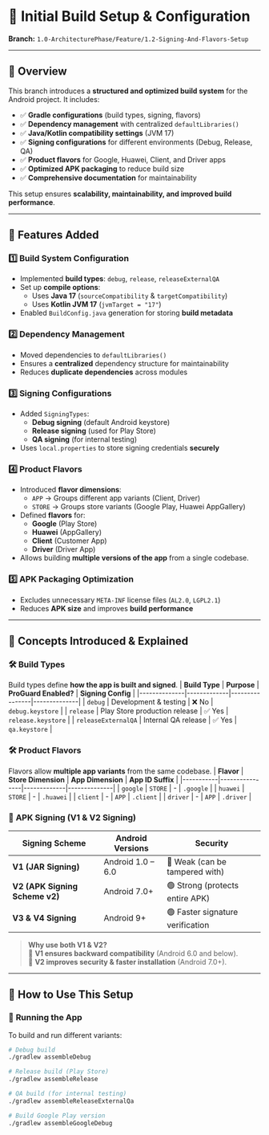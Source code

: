 # 🚀 Initial Build Setup & Configuration
**Branch:** `1.0-ArchitecturePhase/Feature/1.2-Signing-And-Flavors-Setup`

---

## 📌 Overview
This branch introduces a **structured and optimized build system** for the Android project. It includes:
- ✅ **Gradle configurations** (build types, signing, flavors)
- ✅ **Dependency management** with centralized `defaultLibraries()`
- ✅ **Java/Kotlin compatibility settings** (JVM 17)
- ✅ **Signing configurations** for different environments (Debug, Release, QA)
- ✅ **Product flavors** for Google, Huawei, Client, and Driver apps
- ✅ **Optimized APK packaging** to reduce build size
- ✅ **Comprehensive documentation** for maintainability  

This setup ensures **scalability, maintainability, and improved build performance**.

---

## 🔹 **Features Added**
### 1️⃣ **Build System Configuration**
- Implemented **build types**: `debug`, `release`, `releaseExternalQA`
- Set up **compile options**:
  - Uses **Java 17** (`sourceCompatibility` & `targetCompatibility`)
  - Uses **Kotlin JVM 17** (`jvmTarget = "17"`)
- Enabled `BuildConfig.java` generation for storing **build metadata**

### 2️⃣ **Dependency Management**
- Moved dependencies to `defaultLibraries()`
- Ensures a **centralized** dependency structure for maintainability
- Reduces **duplicate dependencies** across modules

### 3️⃣ **Signing Configurations**
- Added `SigningTypes`:
  - **Debug signing** (default Android keystore)
  - **Release signing** (used for Play Store)
  - **QA signing** (for internal testing)
- Uses `local.properties` to store signing credentials **securely**

### 4️⃣ **Product Flavors**
- Introduced **flavor dimensions**:
  - `APP` → Groups different app variants (Client, Driver)
  - `STORE` → Groups store variants (Google Play, Huawei AppGallery)
- Defined **flavors** for:
  - **Google** (Play Store)
  - **Huawei** (AppGallery)
  - **Client** (Customer App)
  - **Driver** (Driver App)
- Allows building **multiple versions of the app** from a single codebase.

### 5️⃣ **APK Packaging Optimization**
- Excludes unnecessary `META-INF` license files (`AL2.0`, `LGPL2.1`)
- Reduces **APK size** and improves **build performance**

---

## 🔹 **Concepts Introduced & Explained**
### 🛠️ **Build Types**
Build types define **how the app is built and signed**.
| **Build Type** | **Purpose** | **ProGuard Enabled?** | **Signing Config** |
|--------------|-------------|----------------|--------------|
| `debug` | Development & testing | ❌ No | `debug.keystore` |
| `release` | Play Store production release | ✅ Yes | `release.keystore` |
| `releaseExternalQA` | Internal QA release | ✅ Yes | `qa.keystore` |

### 🛠️ **Product Flavors**
Flavors allow **multiple app variants** from the same codebase.
| **Flavor** | **Store Dimension** | **App Dimension** | **App ID Suffix** |
|-----------|----------------|-------------|--------------|
| `google` | `STORE` | - | `.google` |
| `huawei` | `STORE` | - | `.huawei` |
| `client` | - | `APP` | `.client` |
| `driver` | - | `APP` | `.driver` |

### 🔑 **APK Signing (V1 & V2 Signing)**
| **Signing Scheme** | **Android Versions** | **Security** |
|----------------|----------------|-----------|
| **V1 (JAR Signing)** | Android 1.0 – 6.0 | 🔴 Weak (can be tampered with) |
| **V2 (APK Signing Scheme v2)** | Android 7.0+ | 🟢 Strong (protects entire APK) |
| **V3 & V4 Signing** | Android 9+ | 🟢 Faster signature verification |

> **Why use both V1 & V2?**  
> 🔹 **V1 ensures backward compatibility** (Android 6.0 and below).  
> 🔹 **V2 improves security & faster installation** (Android 7.0+).

---

## 🚀 **How to Use This Setup**
### 📌 **Running the App**
To build and run different variants:
```sh
# Debug build
./gradlew assembleDebug

# Release build (Play Store)
./gradlew assembleRelease

# QA build (for internal testing)
./gradlew assembleReleaseExternalQa

# Build Google Play version
./gradlew assembleGoogleDebug
